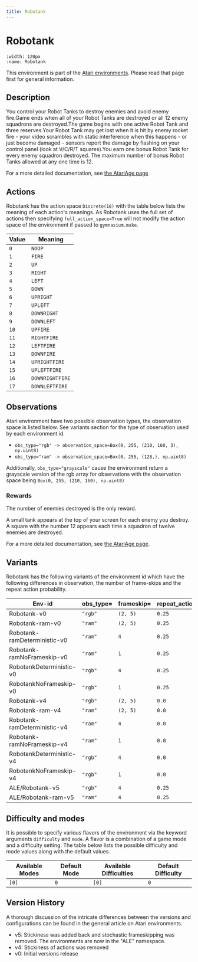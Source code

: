 ```yaml
---
title: Robotank
---
```


# Robotank

```{figure} ../../_static/videos/atari/robotank.gif
:width: 120px
:name: Robotank
```

This environment is part of the <a href='..'>Atari environments</a>. Please read that page first for general information.

## Description

You control your Robot Tanks to destroy enemies and avoid enemy fire.Game ends when all of your Robot Tanks are destroyed or all 12 enemy squadrons are destroyed.The game begins with one active Robot Tank and three reserves.Your Robot Tank may get lost when it is hit by enemy    rocket fire - your video scrambles with static interference when this    happens - or just become damaged - sensors report the damage by flashing on your control panel (look at V/C/R/T squares).You earn one bonus Robot Tank for every enemy squadron destroyed. The maximum number of bonus Robot Tanks allowed at any one time is 12.

For a more detailed documentation, see [the AtariAge page](https://atariage.com/manual_html_page.php?SoftwareLabelID=416)

## Actions

Robotank has the action space `Discrete(18)` with the table below lists the meaning of each action's meanings.
As Robotank uses the full set of actions then specifying `full_action_space=True` will not modify the action space of the environment if passed to `gymnasium.make`.

| Value   | Meaning         |
|---------|-----------------|
| `0`     | `NOOP`          |
| `1`     | `FIRE`          |
| `2`     | `UP`            |
| `3`     | `RIGHT`         |
| `4`     | `LEFT`          |
| `5`     | `DOWN`          |
| `6`     | `UPRIGHT`       |
| `7`     | `UPLEFT`        |
| `8`     | `DOWNRIGHT`     |
| `9`     | `DOWNLEFT`      |
| `10`    | `UPFIRE`        |
| `11`    | `RIGHTFIRE`     |
| `12`    | `LEFTFIRE`      |
| `13`    | `DOWNFIRE`      |
| `14`    | `UPRIGHTFIRE`   |
| `15`    | `UPLEFTFIRE`    |
| `16`    | `DOWNRIGHTFIRE` |
| `17`    | `DOWNLEFTFIRE`  |

## Observations

Atari environment have two possible observation types, the observation space is listed below.
See variants section for the type of observation used by each environment id.

- `obs_type="rgb" -> observation_space=Box(0, 255, (210, 160, 3), np.uint8)`
- `obs_type="ram" -> observation_space=Box(0, 255, (128,), np.uint8)`

Additionally, `obs_type="grayscale"` cause the environment return a grayscale version of the rgb array for observations with the observation space being `Box(0, 255, (210, 160), np.uint8)`
### Rewards

The number of enemies destroyed is the only reward.

A small tank appears at the top of your screen for each enemy
   you destroy.  A square with the number 12 appears each time a squadron of twelve enemies are
   destroyed.

For a more detailed documentation, see [the AtariAge page](https://atariage.com/manual_html_page.php?SoftwareLabelID=416).

## Variants

Robotank has the following variants of the environment id which have the following differences in observation,
the number of frame-skips and the repeat action probability.

| Env-id                       | obs_type=   | frameskip=   | repeat_action_probability=   |
|------------------------------|-------------|--------------|------------------------------|
| Robotank-v0                  | `"rgb"`     | `(2, 5)`     | `0.25`                       |
| Robotank-ram-v0              | `"ram"`     | `(2, 5)`     | `0.25`                       |
| Robotank-ramDeterministic-v0 | `"ram"`     | `4`          | `0.25`                       |
| Robotank-ramNoFrameskip-v0   | `"ram"`     | `1`          | `0.25`                       |
| RobotankDeterministic-v0     | `"rgb"`     | `4`          | `0.25`                       |
| RobotankNoFrameskip-v0       | `"rgb"`     | `1`          | `0.25`                       |
| Robotank-v4                  | `"rgb"`     | `(2, 5)`     | `0.0`                        |
| Robotank-ram-v4              | `"ram"`     | `(2, 5)`     | `0.0`                        |
| Robotank-ramDeterministic-v4 | `"ram"`     | `4`          | `0.0`                        |
| Robotank-ramNoFrameskip-v4   | `"ram"`     | `1`          | `0.0`                        |
| RobotankDeterministic-v4     | `"rgb"`     | `4`          | `0.0`                        |
| RobotankNoFrameskip-v4       | `"rgb"`     | `1`          | `0.0`                        |
| ALE/Robotank-v5              | `"rgb"`     | `4`          | `0.25`                       |
| ALE/Robotank-ram-v5          | `"ram"`     | `4`          | `0.25`                       |

## Difficulty and modes

It is possible to specify various flavors of the environment via the keyword arguments `difficulty` and `mode`.
A flavor is a combination of a game mode and a difficulty setting. The table below lists the possible difficulty and mode values
along with the default values.

| Available Modes   | Default Mode   | Available Difficulties   | Default Difficulty   |
|-------------------|----------------|--------------------------|----------------------|
| `[0]`             | `0`            | `[0]`                    | `0`                  |

## Version History

A thorough discussion of the intricate differences between the versions and configurations can be found in the general article on Atari environments.

* v5: Stickiness was added back and stochastic frameskipping was removed. The environments are now in the "ALE" namespace.
* v4: Stickiness of actions was removed
* v0: Initial versions release
